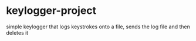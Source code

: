 # keylogger-project
simple keylogger that logs keystrokes onto a file, sends the log file and then deletes it
